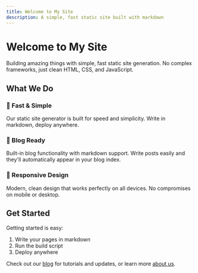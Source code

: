 ```yaml
---
title: Welcome to My Site
description: A simple, fast static site built with markdown
---
```


<div class="hero">
    <h1>Welcome to My Site</h1>
    <p>Building amazing things with simple, fast static site generation. No complex frameworks, just clean HTML, CSS, and JavaScript.</p>
</div>

## What We Do

<div class="card">
    <h3>🚀 Fast & Simple</h3>
    <p>Our static site generator is built for speed and simplicity. Write in markdown, deploy anywhere.</p>
</div>

<div class="card">
    <h3>📝 Blog Ready</h3>
    <p>Built-in blog functionality with markdown support. Write posts easily and they'll automatically appear in your blog index.</p>
</div>

<div class="card">
    <h3>📱 Responsive Design</h3>
    <p>Modern, clean design that works perfectly on all devices. No compromises on mobile or desktop.</p>
</div>

## Get Started

Getting started is easy:

1. Write your pages in markdown
2. Run the build script
3. Deploy anywhere

Check out our [blog](/blog) for tutorials and updates, or learn more [about us](/about). 